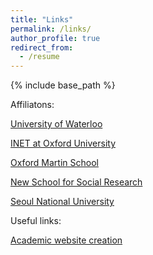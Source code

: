 ```yaml
---
title: "Links"
permalink: /links/
author_profile: true
redirect_from:
  - /resume
---
```


{% include base_path %}

Affiliatons:

[University of Waterloo](https://uwaterloo.ca/management-sciences/)

[INET at Oxford University](https://www.inet.ox.ac.uk)

[Oxford Martin School](https://www.oxfordmartin.ox.ac.uk)

[New School for Social Research](https://www.newschool.edu/nssr/)

[Seoul National University](http://www.useoul.edu)


Useful links:

[Academic website creation](https://academicpages.github.io)


